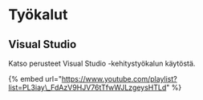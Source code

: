 # Työkalut

## Visual Studio

Katso perusteet Visual Studio -kehitystyökalun käytöstä.

{% embed url="https://www.youtube.com/playlist?list=PL3iay\_FdAzV9HJV76tTfwWJLzgeysHTLd" %}



